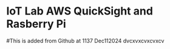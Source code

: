 # IoT Lab AWS QuickSight and Rasberry Pi

#This is added from Github at 1137 Dec112024
dvcxvxcvxcvxcv